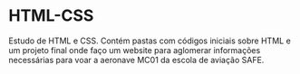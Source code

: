 # HTML-CSS

Estudo de HTML e CSS. 
Contém pastas com códigos iniciais sobre HTML e um projeto final onde faço um website para aglomerar informações necessárias para voar a aeronave MC01 da escola de aviação SAFE.
